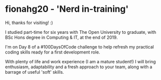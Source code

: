 # fionahg20 - 'Nerd in-training'
 
Hi, thanks for visiting! :)

I studied part-time for six years with The Open University to graduate, with BSc Hons degree in Computing & IT, at the end of 2019.

I'm on Day 8 of a #100DaysOfCode challenge to help refresh my practical coding skills ready for a first development role.

With plenty of life and work experience (I am a mature student!) I will bring enthusiasm, adaptability and a fresh approach to your team, along with a barrage of useful 'soft' skills.



